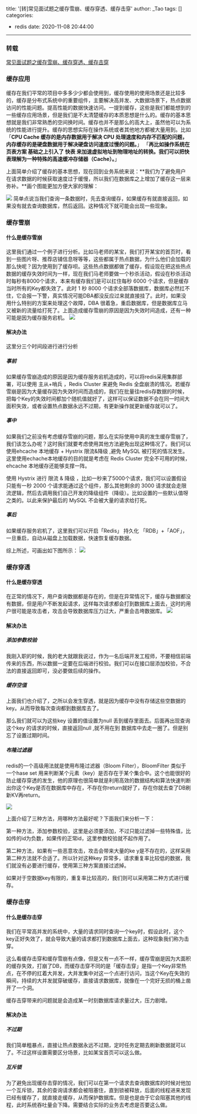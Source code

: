 title: '[转]常见面试题之缓存雪崩、缓存穿透、缓存击穿'
author: _Tao
tags: []
categories:
  - redis
date: 2020-11-08 20:44:00
---
### 转载
[常见面试题之缓存雪崩、缓存穿透、缓存击穿](https://mp.weixin.qq.com/s?__biz=MzIzMDU0MTA3Nw==&mid=2247483988&idx=1&sn=3bd52650907867d65f1c4d5c3cff8f13&chksm=e8b0902edfc71938f7d7a29246d7278ac48e6c104ba27c684e12e840892252b0823de94b94c1&token=1558933779&lang=zh_CN#rd)


### 缓存应用
缓存在我们平常的项目中多多少少都会使用到，缓存使用的使用场景还是比较多的，缓存是分布式系统中的重要组件，主要解决高并发、大数据场景下，热点数据访问的性能问题。提高性能的数据快速访问。一提到缓存，这些是我们都能想到的一些缓存应用场景，但是我们是不太清楚缓存的本质思想是什么的。缓存的基本思想就是我们非常熟悉的空间换时间。缓存也并不是那么的高大上，虽然他可以为系统的性能进行提升。缓存的思想实际在操作系统或者其他地方都被大量用到。比如 「**CPU Cache 缓存的是内存数据用于解决 CPU 处理速度和内存不匹配的问题，内存缓存的是硬盘数据用于解决硬盘访问速度过慢的问题。**」 「**再比如操作系统在 页表方案 基础之上引入了 快表 来加速虚拟地址到物理地址的转换。我们可以把快表理解为一种特殊的高速缓冲存储器（Cache）。**」

上面简单介绍了缓存的基本思想，现在回到业务系统来说：**我们为了避免用户在请求数据的时候获取速度过于缓慢，所以我们在数据库之上增加了缓存这一层来弥补。**画个图能更加方便大家的理解：

![](https://qxinhai.oss-cn-shenzhen.aliyuncs.com/hexo/20201108204545.png)
简单点说当我们查询一条数据时，先去查询缓存，如果缓存有就直接返回，如果没有就去查询数据库，然后返回。这种情况下就可能会出现一些现象。

### 缓存雪崩
#### 什么是缓存雪崩
这里我们通过一个例子进行分析。比如马老师的某宝，我们打开某宝的首页时，看到一些图片呀、推荐店铺信息呀等等，这些都属于热点数据，为什么他们会加载的那么快呢？因为使用到了缓存呗。这些热点数据都做了缓存，假设现在把这些热点数据的缓存失效时间为一样，现在我们马老师要做一个秒杀活动，假设在秒杀活动时每秒有8000个请求，本来有缓存我们是可以扛住每秒 6000 个请求，但是缓存当时所有的Key都失效了。此时 1 秒 8000 个请求全部落数据库，数据库必然扛不住，它会报一下警，真实情况可能DBA都没反应过来就直接挂了。此时，如果没用什么特别的方案来处理这个故障，DBA 很着急，重启数据库，但是数据库立马又被新的流量给打死了。上面造成缓存雪崩的原因是因为失效时间造成，还有一种可能是因为缓存服务宕机。
![](https://qxinhai.oss-cn-shenzhen.aliyuncs.com/hexo/20201108205054.png)


#### 解决办法
这里分三个时间段进行进行分析

##### 事前
如果缓存雪崩造成的原因是因为缓存服务宕机造成的，可以将redis采用集群部署，可以使用 主从+哨兵 ，Redis Cluster 来避免 Redis 全盘崩溃的情况。若缓存雪崩是因为大量缓存因为失效时间而造成的，我们在批量往redis存数据的时候，把每个Key的失效时间都加个随机值就好了，这样可以保证数据不会在同一时间大面积失效，或者设置热点数据永远不过期，有更新操作就更新缓存就可以了。

##### 事中
如果我们之前没有考虑缓存雪崩的问题，那么在实际使用中真的发生缓存雪崩了，我们该怎么办呢？这时我们就要考虑使用其他方法避免出现这种情况了。我们可以使用ehcache 本地缓存 + Hystrix 限流&降级 ,避免 MySQL 被打死的情况发生。
这里使用echache本地缓存的目的就是考虑在 Redis Cluster 完全不可用的时候，ehcache 本地缓存还能够支撑一阵。

使用 Hystrix 进行 限流 & 降级 ，比如一秒来了5000个请求，我们可以设置假设只能有一秒 2000 个请求能通过这个组件，那么其他剩余的 3000 请求就会走限流逻辑，然后去调用我们自己开发的降级组件（降级）。比如设置的一些默认值呀之类的。以此来保护最后的 MySQL 不会被大量的请求给打死。

##### 事后
如果缓存服务宕机了，这里我们可以开启「Redis」 持久化 「RDB」+「AOF」，一旦重启，自动从磁盘上加载数据，快速恢复缓存数据。

综上所述，可画出如下图所示：
![](https://qxinhai.oss-cn-shenzhen.aliyuncs.com/hexo/20201108205219.png)

### 缓存穿透
#### 什么是缓存穿透
在正常的情况下，用户查询数据都是存在的，但是在异常情况下，缓存与数据都没有数据，但是用户不断发起请求，这样每次请求都会打到数据库上面去，这时的用户很可能是攻击者，攻击会导致数据库压力过大，严重会击垮数据库。
![](https://qxinhai.oss-cn-shenzhen.aliyuncs.com/hexo/20201108205312.png)

#### 解决办法
##### 添加参数校验
我刚入职的时候，我的老大就跟我说过，作为一名后端开发工程师，不要相信前端传来的东西，所以数据一定要在后端进行校验。我们可以在接口层添加校验，不合法的直接返回即可，没必要做后续的操作。

##### 缓存空值
上面我们也介绍了，之所以会发生穿透，就是因为缓存中没有存储这些空数据的key。从而导致每次查询都到数据库去了。

那么我们就可以为这些key 设置的值设置为null 丢到缓存里面去。后面再出现查询这个key 的请求的时候，直接返回null ,就不用在到 数据库中去走一圈了。但是别忘了设置过期时间。

##### 布隆过滤器
redis的一个高级用法就是使用布隆过滤器（Bloom Filter），BloomFilter 类似于一个hase set 用来判断某个元素（key）是否存在于某个集合中。这个也能很好的防止缓存穿透的发生，他的原理也很简单就是利用高效的数据结构和算法快速判断出你这个Key是否在数据库中存在，不存在你return就好了，存在你就去查了DB刷新KV再return。

![](https://qxinhai.oss-cn-shenzhen.aliyuncs.com/hexo/20201108205409.png)

上面介绍了三种方法，用哪种方法最好呢？下面我们来分析一下：

第一种方法，添加参数校验，这里是必须要添加，不过只能过滤掉一些特殊值，比如传的id为负数，如果传的正常id，这里参数校验就不起作用了。

第二种方法，如果有一些恶意攻击，攻击会带来大量的ke y是不存在的，这样采用第二种方法就不合适了。所以针对这种key 异常多，请求重复率比较低的数据，我们就没有必要进行缓存，使用第三种方案直接过滤掉。

如果对于空数据key有限的，重复率比较高的，我们则可以采用第二种方式进行缓存。

### 缓存击穿
#### 什么是缓存击穿
我们在平常高并发的系统中，大量的请求同时查询一个key时，假设此时，这个key正好失效了，就会导致大量的请求都打到数据库上面去，这种现象我们称为击穿。

这么看缓存击穿和缓存雪崩有点像，但是又有一点不一样，缓存雪崩是因为大面积的缓存失效，打崩了DB，而缓存击穿不同的是「缓存击穿」是指一个Key非常热点，在不停的扛着大并发，大并发集中对这一个点进行访问，当这个Key在失效的瞬间，持续的大并发就穿破缓存，直接请求数据库，就像在一个完好无损的桶上凿开了一个洞。

缓存击穿带来的问题就是会造成某一时刻数据库请求量过大，压力剧增。

#### 解决办法
##### 不过期
我们简单粗暴点，直接让热点数据永远不过期，定时任务定期去刷新数据就可以了。不过这样设置需要区分场景，比如某宝首页可以这么做。

##### 互斥锁
为了避免出现缓存击穿的情况，我们可以在第一个请求去查询数据库的时候对他加一个互斥锁，其余的查询请求都会被阻塞住，直到锁被释放，后面的线程进来发现已经有缓存了，就直接走缓存，从而保护数据库。但是也是由于它会阻塞其他的线程，此时系统吞吐量会下降。需要结合实际的业务去考虑是否要这么做。
